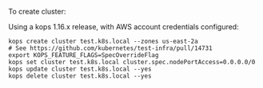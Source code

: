 To create cluster:

Using a kops 1.16.x release, with AWS account credentials configured:

```
kops create cluster test.k8s.local --zones us-east-2a
# See https://github.com/kubernetes/test-infra/pull/14731
export KOPS_FEATURE_FLAGS=SpecOverrideFlag
kops set cluster test.k8s.local cluster.spec.nodePortAccess=0.0.0.0/0
kops update cluster test.k8s.local --yes
kops delete cluster test.k8s.local --yes
```
